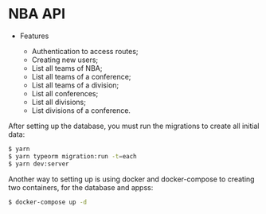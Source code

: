 # NBA API

- Features

  - Authentication to access routes;
  - Creating new users;
  - List all teams of NBA;
  - List all teams of a conference;
  - List all teams of a division;
  - List all conferences;
  - List all divisions;
  - List divisions of a conference.


After setting up the database, you must run the migrations to create all initial data:


```sh
$ yarn
$ yarn typeorm migration:run -t=each
$ yarn dev:server
```

Another way to setting up is using docker and docker-compose to creating two containers, for the database and appss:

```sh
$ docker-compose up -d
```
